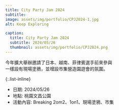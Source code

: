 ```yaml
---
title: City Party Jam 2024
subtitle: 
image: assets/img/portfolio/CPJ2024-1.jpg
alt: Keep Exploring

caption:
  title: City Party Jam 2024
  subtitle: 2024/05/26
  thumbnail: assets/img/portfolio/CPJ2024.png
---
```


今年擴大舉辦邀請了日本、越南、菲律賓選手前來參與<br />一樣設有現場塗鴉，並增設市集營造園遊會的氛圍。

{:.list-inline}

- 日期: 2024/05/26
- 地點: 桃園文昌公園
- 活動內容: Breaking 2om2、1on1、現場塗鴉、市集
